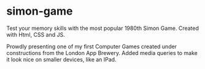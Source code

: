 # simon-game
Test your memory skills with the most popular 1980th Simon Game. Created with Html, CSS and JS.

Prowdly presenting one of my first Computer Games created under constructions from the London App Brewery. Added media queries to make it look nice on smaller devices, like an IPad. 
